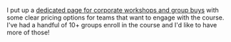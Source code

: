 ---
---

I put up a [dedicated page for corporate workshops and group buys](https://seomba.com/workshops/) with some clear pricing options for teams that want to engage with the course. I've had a handful of 10+ groups enroll in the course and I'd like to have more of those!